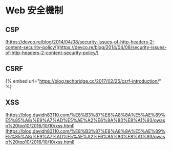 # Web 安全機制

## CSP

[https://devco.re/blog/2014/04/08/security-issues-of-http-headers-2-content-security-policy/](https://devco.re/blog/2014/04/08/security-issues-of-http-headers-2-content-security-policy/)

## CSRF

{% embed url="https://blog.techbridge.cc/2017/02/25/csrf-introduction/" %}



## XSS

[https://blog.davidh83110.com/%E8%B3%87%E8%A8%8A%E5%AE%89%E5%85%A8/%E9%A7%AD%E5%AE%A2%E6%8A%80%E8%A1%93/owasp%20top10/2016/10/10/xss.html](https://blog.davidh83110.com/%E8%B3%87%E8%A8%8A%E5%AE%89%E5%85%A8/%E9%A7%AD%E5%AE%A2%E6%8A%80%E8%A1%93/owasp%20top10/2016/10/10/xss.html)

